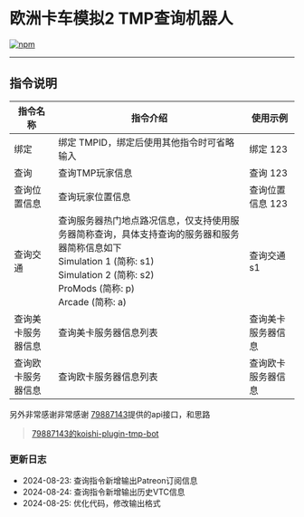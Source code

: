 # 欧洲卡车模拟2 TMP查询机器人

[![npm](https://img.shields.io/npm/v/koishi-plugin-ets2-tmp-consult-bot?style=flat-square)](https://www.npmjs.com/package/koishi-plugin-ets2-tmp-consult-bot)

---
## 指令说明
| 指令名称           | 指令介绍                                                                                                                                                                                   | 使用示例            |
|-------------------|------------------------------------------------------------------------------------------------------------------------------------------------------------------------------------------|----------------------|
| 绑定               | 绑定 TMPID，绑定后使用其他指令时可省略输入                                                                                                                                                  | 绑定 123            |
| 查询               | 查询TMP玩家信息                                                                                                                                                                           | 查询 123            |
| 查询位置信息       | 查询玩家位置信息                                                                                                                                                                           | 查询位置信息 123     |
| 查询交通           | 查询服务器热门地点路况信息，仅支持使用服务器简称查询，具体支持查询的服务器和服务器简称信息如下</br>Simulation 1 (简称: s1)</br>Simulation 2 (简称: s2)</br>ProMods (简称: p)</br>Arcade  (简称: a) | 查询交通 s1          |
| 查询美卡服务器信息  | 查询美卡服务器信息列表                                                                                                                                                                     | 查询美卡服务器信息    |
| 查询欧卡服务器信息  | 查询欧卡服务器信息列表                                                                                                                                                                     | 查询欧卡服务器信息    |

另外非常感谢非常感谢 [79887143](https://github.com/79887143)提供的api接口，和思路
>[79887143的koishi-plugin-tmp-bot](https://github.com/79887143/koishi-plugin-tmp-bot?tab=readme-ov-file#koishi-plugin-tmp-bot)

### 更新日志
- 2024-08-23: 查询指令新增输出Patreon订阅信息
- 2024-08-24: 查询指令新增输出历史VTC信息
- 2024-08-25: 优化代码，修改输出格式
